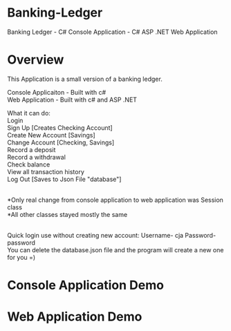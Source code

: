# Banking-Ledger
Banking Ledger - C# Console Application - C# ASP .NET  Web Application

# Overview
This Application is a small version of a banking ledger.<br>

Console Applicaiton - Built with c#<br>
Web Application - Built with c# and ASP .NET<br>

What it can do:<br>
    Login<br>
    Sign Up [Creates Checking Account]<br>
    Create New Account [Savings]<br>
    Change Account [Checking, Savings]<br>
    Record a deposit<br>
    Record a withdrawal<br>
    Check balance<br>
    View all transaction history<br>
    Log Out [Saves to Json File "database"]<br><br>
    
*Only real change from console application to web application was Session class<br>
*All other classes stayed mostly the same<br><br>

Quick login use without creating new account: Username- cja Password- password<br>
You can delete the database.json file and the program will create a new one for you =)<br>

# Console Application Demo



# Web Application Demo

